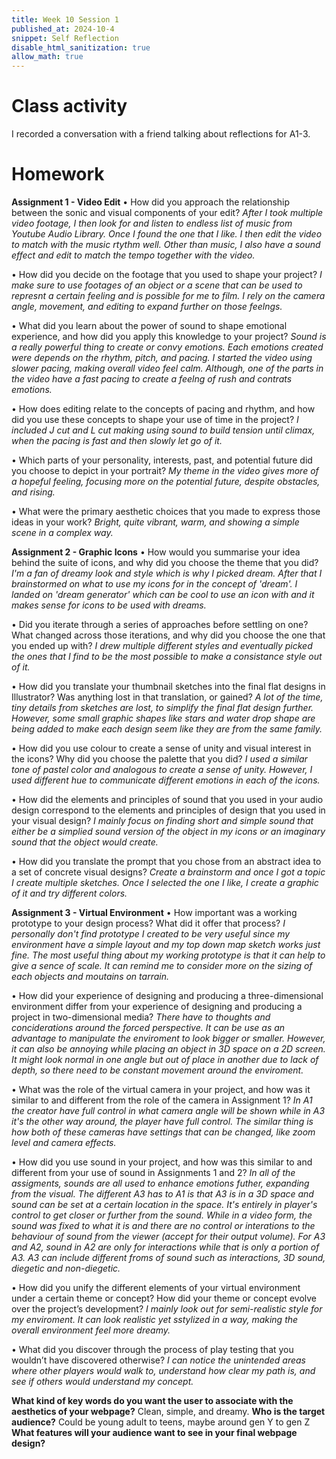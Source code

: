 ```yaml
---
title: Week 10 Session 1
published_at: 2024-10-4
snippet: Self Reflection
disable_html_sanitization: true
allow_math: true
---
```


# Class activity
I recorded a conversation with a friend talking about reflections for A1-3.

# Homework
**Assignment 1 - Video Edit**
 • How did you approach the relationship between the sonic and visual components of 
your edit?
*After I took multiple video footage, I then look for and listen to endless list of music from Youtube Audio Library. Once I found the one that I like. I then edit the video to match with the music rtythm well. Other than music, I also have a sound effect and edit to match the tempo together with the video.*

 • How did you decide on the footage that you used to shape your project?
 *I make sure to use footages of an object or a scene that can be used to represnt a certain feeling and is possible for me to film. I rely on the camera angle, movement, and editing to expand further on those feelngs.*

 • What did you learn about the power of sound to shape emotional experience, and how 
did you apply this knowledge to your project?
*Sound is a really powerful thing to create or convy emotions. Each emotions created were depends on the rhythm, pitch, and pacing. I started the video using slower pacing, making overall video feel calm. Although, one of the parts in the video have a fast pacing to create a feelng of rush and contrats emotions.*

 • How does editing relate to the concepts of pacing and rhythm, and how did you use 
these concepts to shape your use of time in the project? 
*I included J cut and L cut making using sound to build tension until climax, when the pacing is fast and then slowly let go of it.*

 • Which parts of your personality, interests, past, and potential future did you choose to 
depict in your portrait? 
*My theme in the video gives more of a hopeful feeling, focusing more on the potential future, despite obstacles, and rising.*

• What were the primary aesthetic choices that you made to express those ideas in your 
work?
*Bright, quite vibrant, warm, and showing a simple scene in a complex way.*


**Assignment 2 - Graphic Icons**
 • How would you summarise your idea behind the suite of icons, and why did you choose 
the theme that you did? 
*I'm a fan of dreamy look and style which is why I picked dream. After that I brainstormed on what to use my icons for in the concept of 'dream'. I landed on 'dream generator' which can be cool to use an icon with and it makes sense for icons to be used with dreams.*

• Did you iterate through a series of approaches before settling on one? What changed 
across those iterations, and why did you choose the one that you ended up with?
*I drew multiple different styles and eventually picked the ones that I find to be the most possible to make a consistance style out of it.*

 • How did you translate your thumbnail sketches into the final flat designs in Illustrator? 
Was anything lost in that translation, or gained?
*A lot of the time, tiny details from sketches are lost, to simplify the final flat design further. However, some small graphic shapes like stars and water drop shape are being added to make each design seem like they are from the same family.*

 • How did you use colour to create a sense of unity and visual interest in the icons? Why 
did you choose the palette that you did?
*I used a similar tone of pastel color and analogous to create a sense of unity. However, I used different hue to communicate different emotions in each of the icons.*

 • How did the elements and principles of sound that you used in your audio design 
correspond to the elements and principles of design that you used in your visual design?
*I mainly focus on finding short and simple sound that either be a simplied sound version of the object in my icons or an imaginary sound that the object would create.*

 • How did you translate the prompt that you chose from an abstract idea to a set of 
concrete visual designs?
*Create a brainstorm and once I got a topic I create multiple sketches. Once I selected the one I like, I create a graphic of it and try different colors.*


**Assignment 3 - Virtual Environment**
 • How important was a working prototype to your design process? What did it offer that 
process? 
*I personally don't find prototype I created to be very useful since my environment have a simple layout and my top down map sketch works just fine. The most useful thing about my working prototype is that it can help to give a sence of scale. It can remind me to consider more on the sizing of each objects and moutains on tarrain.*

• How did your experience of designing and producing a three-dimensional environment 
differ from your experience of designing and producing a project in two-dimensional 
media?
*There have to thoughts and conciderations around the forced perspective. It can be use as an advantage to manipulate the enviroment to look bigger or smaller. However, it can also be annoying while placing an object in 3D space on a 2D screen. It might look normal in one angle but out of place in another due to lack of depth, so there need to be constant movement around the enviroment.*

 • What was the role of the virtual camera in your project, and how was it similar to and 
different from the role of the camera in Assignment 1?
*In A1 the creator have full control in what camera angle will be shown while in A3 it's the other way around, the player have full control. The similar thing is how both of these cameras have settings that can be changed, like zoom level and camera effects.*

 • How did you use sound in your project, and how was this similar to and different from your 
use of sound in Assignments 1 and 2?
*In all of the assigments, sounds are all used to enhance emotions futher, expanding from the visual. The different A3 has to A1 is that A3 is in a 3D space and sound can be set at a certain location in the space. It's entirely in player's control to get closer or further from the sound. While in a video form, the sound was fixed to what it is and there are no control or interations to the behaviour of sound from the viewer (accept for their output volume). For A3 and A2, sound in A2 are only for interactions while that is only a portion of A3. A3 can include different froms of sound such as interactions, 3D sound, diegetic and non-diegetic.*

 • How did you unify the different elements of your virtual environment under a certain theme 
or concept? How did your theme or concept evolve over the project’s development?
*I mainly look out for semi-realistic style for my enviroment. It can look realistic yet sstylized in a way, making the overall environment feel more dreamy.*

 • What did you discover through the process of play testing that you wouldn’t have 
discovered otherwise?
*I can notice the unintended areas where other players would walk to, understand how clear my path is, and see if others would understand my concept.*


**What kind of key words do you want the user to associate with the aesthetics of your webpage?**
Clean, simple, and dreamy.
**Who is the target audience?**
Could be young adult to teens, maybe around gen Y to gen Z
**What features will your audience want to see in your final webpage design?**